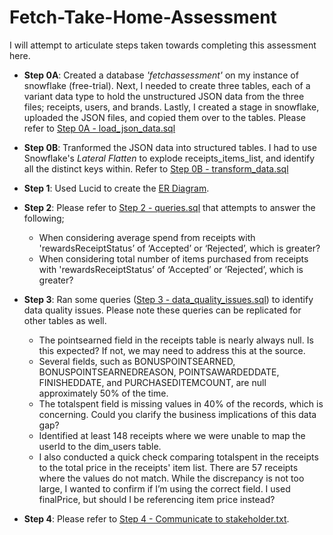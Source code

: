 # Fetch-Take-Home-Assessment

I will attempt to articulate steps taken towards completing this assessment here. 

* __Step 0A__:
Created a database _'fetchassessment'_ on my instance of snowflake (free-trial). Next, I needed to create three tables, each of a variant data type to hold the unstructured JSON data from the three files; receipts, users, and brands. Lastly, I created a stage in snowflake, uploaded the JSON files, and copied them over to the tables. Please refer to [Step 0A - load_json_data.sql](https://github.com/hamdm/fetchAssessment/blob/main/Step%200A%20-%20load_json_data.sql)

* __Step 0B__:
Tranformed the JSON data into structured tables. 
I had to use Snowflake's _Lateral Flatten_ to explode receipts_items_list, and identify all the distinct keys within. 
Refer to [Step 0B - transform_data.sql](https://github.com/hamdm/fetchAssessment/blob/main/Step%200B%20-%20transform_data.sql)

* __Step 1__:
Used Lucid to create the [ER Diagram](https://github.com/hamdm/fetchAssessment/blob/main/Step%201%20-%20ER%20Diagram.jpeg).

* __Step 2__:
Please refer to [Step 2 - queries.sql](https://github.com/hamdm/fetchAssessment/blob/main/Step%202%20-%20queries.sql) that attempts to answer the following;
  - When considering average spend from receipts with 'rewardsReceiptStatus’ of ‘Accepted’ or ‘Rejected’, which is greater?
  - When considering total number of items purchased from receipts with 'rewardsReceiptStatus’ of ‘Accepted’ or ‘Rejected’, which is greater?

* __Step 3__:
Ran some queries ([Step 3 - data_quality_issues.sql](https://github.com/hamdm/fetchAssessment/blob/main/Step%203%20-%20data_quality_issues.sql)) to identify data quality issues. Please note these queries can be replicated for other tables as well. 
   - The pointsearned field in the receipts table is nearly always null. Is this expected? If not, we may need to address this at the source.
   - Several fields, such as BONUSPOINTSEARNED, BONUSPOINTSEARNEDREASON, POINTSAWARDEDDATE, FINISHEDDATE, and PURCHASEDITEMCOUNT, are null approximately 50% of the time.
   - The totalspent field is missing values in 40% of the records, which is concerning. Could you clarify the business implications of this data gap?
   - Identified at least 148 receipts where we were unable to map the userId to the dim_users table.
   - I also conducted a quick check comparing totalspent in the receipts to the total price in the receipts' item list. 
       There are 57 receipts where the values do not match. While the discrepancy is not too large, I wanted to confirm if I’m using the correct field. I used finalPrice, 
       but should I be referencing item price instead?

* __Step 4__:
Please refer to [Step 4 - Communicate to stakeholder.txt](https://github.com/hamdm/fetchAssessment/blob/main/Step%204%20-%20Communicate%20to%20stakeholder.txt).
